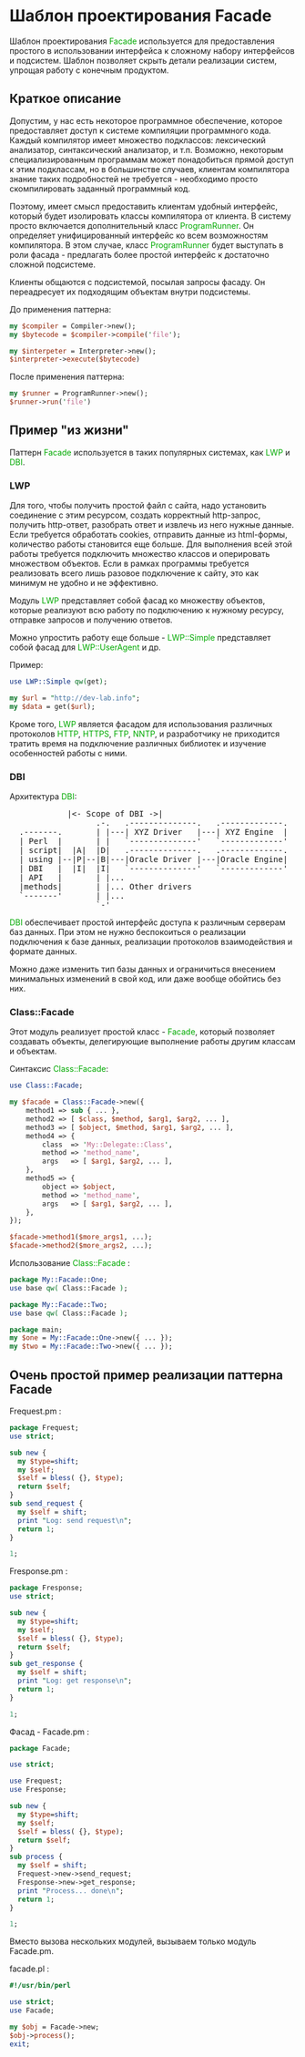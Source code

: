 ﻿# Шаблон проектирования Facade

Шаблон проектирования <font color="#00aa00">Facade</font> используется для предоставления простого в использовании интерфейса к сложному набору интерфейсов и подсистем. Шаблон позволяет скрыть детали реализации систем, упрощая работу с конечным продуктом.

## Краткое описание

Допустим, у нас есть некоторое программное обеспечение, которое предоставляет доступ к системе компиляции программного кода. Каждый компилятор имеет множество подклассов: лексический анализатор, синтаксический анализатор, и т.п. Возможно, некоторым специализированным программам может понадобиться прямой доступ к этим подклассам, но в большинстве случаев, клиентам компилятора знание таких подробностей не требуется - необходимо просто скомпилировать заданный программный код.

Поэтому, имеет смысл предоставить клиентам удобный интерфейс, который будет изолировать классы компилятора от клиента. В систему просто включается дополнительный класс <font color="#00aa00">ProgramRunner</font>. Он определяет унифицированный интерфейс ко всем возможностям компилятора. В этом случае, класс <font color="#00aa00">ProgramRunner</font> будет выступать в роли фасада - предлагать более простой интерфейс к достаточно сложной подсистеме.

Клиенты общаются с подсистемой, посылая запросы фасаду. Он переадресует их подходящим объектам внутри подсистемы.

До применения паттерна:

```perl
my $compiler = Compiler->new();
my $bytecode = $compiler->compile('file');

my $interpeter = Interpreter->new();
$interpreter->execute($bytecode)
```

После применения паттерна:

```perl
my $runner = ProgramRunner->new();
$runner->run('file')
```

## Пример "из жизни"

Паттерн <font color="#00aa00">Facade</font> используется в таких популярных системах, как <font color="#00aa00">LWP</font> и <font color="#00aa00">DBI</font>.

### LWP

Для того, чтобы получить простой файл с сайта, надо установить соединение с этим ресурсом, создать корректный http-запрос, получить http-ответ, разобрать ответ и извлечь из него нужные данные. Если требуется обработать cookies, отправить данные из html-формы, количество работы становится еще больше. Для выполнения всей этой работы требуется подключить множество классов и оперировать множеством объектов. Если в рамках программы требуется реализовать всего лишь разовое подключение к сайту, это как минимум не удобно и не эффективно.

Модуль <font color="#00aa00">LWP</font> представляет собой фасад ко множеству объектов, которые реализуют всю работу по подключению к нужному ресурсу, отправке запросов и получению ответов.

Можно упростить работу еще больше - <font color="#00aa00">LWP::Simple</font> представляет собой фасад для <font color="#00aa00">LWP::UserAgent</font> и др.

Пример:

```perl
use LWP::Simple qw(get);

my $url = "http://dev-lab.info";
my $data = get($url);
```

Кроме того, <font color="#00aa00">LWP</font> является фасадом для использования различных протоколов <font color="#00aa00">HTTP</font>, <font color="#00aa00">HTTPS</font>, <font color="#00aa00">FTP</font>, <font color="#00aa00">NNTP</font>, и разработчику не приходится тратить время на подключение различных библиотек и изучение особенностей работы с ними.

### DBI

Архитектура <font color="#00aa00">DBI</font>:
<pre>
            |&lt;- Scope of DBI -&gt;|
                  .-.   .--------------.   .-------------.
  .-------.       | |---| XYZ Driver   |---| XYZ Engine  |
  | Perl  |       | |   `--------------'   `-------------'
  | script|  |A|  |D|   .--------------.   .-------------.
  | using |--|P|--|B|---|Oracle Driver |---|Oracle Engine|
  | DBI   |  |I|  |I|   `--------------'   `-------------'
  | API   |       | |...
  |methods|       | |... Other drivers
  `-------'       | |...
                  `-'
</pre>

<font color="#00aa00">DBI</font> обеспечивает простой интерфейс доступа к различным серверам баз данных. При этом не нужно беспокоиться о реализации подключения к базе данных, реализации протоколов взаимодействия и формате данных.

Можно даже изменить тип базы данных и ограничиться внесением минимальных изменений в свой код, или даже вообще обойтись без них.

### Class::Facade

Этот модуль реализует простой класс - <font color="#00aa00">Facade</font>, который позволяет создавать объекты, делегирующие выполнение работы другим классам и объектам.

Синтаксис <font color="#00aa00">Class::Facade</font>:

```perl
use Class::Facade;

my $facade = Class::Facade->new({
    method1 => sub { ... },
    method2 => [ $class, $method, $arg1, $arg2, ... ],
    method3 => [ $object, $method, $arg1, $arg2, ... ],
    method4 => {
        class  => 'My::Delegate::Class',
        method => 'method_name',
        args   => [ $arg1, $arg2, ... ],
    },
    method5 => {
        object => $object,
        method => 'method_name',
        args   => [ $arg1, $arg2, ... ],
    },
});

$facade->method1($more_args1, ...);
$facade->method2($more_args2, ...);
```

Использование <font color="#00aa00">Class::Facade</font> :

```perl
package My::Facade::One;
use base qw( Class::Facade );

package My::Facade::Two;
use base qw( Class::Facade );

package main;
my $one = My::Facade::One->new({ ... });
my $two = My::Facade::Two->new({ ... });
```

## Очень простой пример реализации паттерна Facade

Frequest.pm :

```perl
package Frequest;
use strict;

sub new {
  my $type=shift;
  my $self;
  $self = bless( {}, $type);
  return $self;
}
sub send_request {
  my $self = shift;
  print "Log: send request\n";
  return 1;
}

1;
```

Fresponse.pm :

```perl
package Fresponse;
use strict;

sub new {
  my $type=shift;
  my $self;
  $self = bless( {}, $type);
  return $self;
}
sub get_response {
  my $self = shift;
  print "Log: get response\n";
  return 1;
}

1;
```

Фасад - Facade.pm :

```perl
package Facade;

use strict;

use Frequest;
use Fresponse;

sub new {
  my $type=shift;
  my $self;
  $self = bless( {}, $type);
  return $self;
}
sub process {
  my $self = shift;
  Frequest->new->send_request;
  Fresponse->new->get_response;
  print "Process... done\n";
  return 1;
}

1;
```
Вместо вызова нескольких модулей, вызываем только модуль Facade.pm.

facade.pl :

```perl
#!/usr/bin/perl

use strict;
use Facade;

my $obj = Facade->new;
$obj->process();
exit;
```

